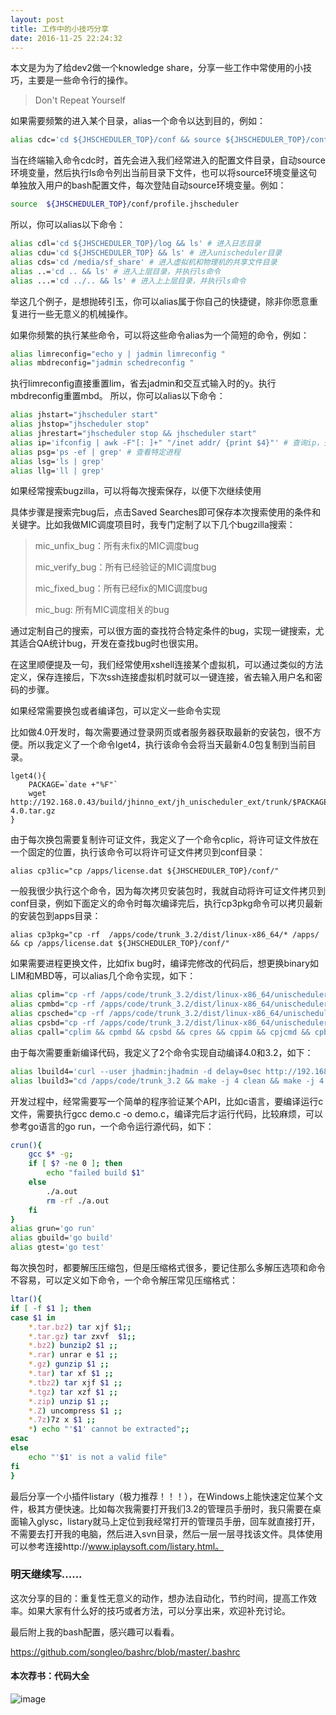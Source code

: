 ```yaml
---
layout: post
title: 工作中的小技巧分享
date: 2016-11-25 22:24:32
---
```


本文是为为了给dev2做一个knowledge share，分享一些工作中常使用的小技巧，主要是一些命令行的操作。

>Don't Repeat Yourself

如果需要频繁的进入某个目录，alias一个命令以达到目的，例如：

```bash
alias cdc='cd ${JHSCHEDULER_TOP}/conf && source ${JHSCHEDULER_TOP}/conf/profile.jhscheduler && ls'
```

当在终端输入命令cdc时，首先会进入我们经常进入的配置文件目录，自动source环境变量，然后执行ls命令列出当前目录下文件，也可以将source环境变量这句单独放入用户的bash配置文件，每次登陆自动source环境变量。例如：

```bash
source  ${JHSCHEDULER_TOP}/conf/profile.jhscheduler
```

所以，你可以alias以下命令：

```bash
alias cdl='cd ${JHSCHEDULER_TOP}/log && ls' # 进入日志目录
alias cdu='cd ${JHSCHEDULER_TOP} && ls' # 进入unischeduler目录
alias cds='cd /media/sf_share' # 进入虚拟机和物理机的共享文件目录
alias ..='cd .. && ls' # 进入上层目录，并执行ls命令
alias ...='cd ../.. && ls' # 进入上上层目录，并执行ls命令
```

举这几个例子，是想抛砖引玉，你可以alias属于你自己的快捷键，除非你愿意重复进行一些无意义的机械操作。

如果你频繁的执行某些命令，可以将这些命令alias为一个简短的命令，例如：

```bash
alias limreconfig="echo y | jadmin limreconfig "
alias mbdreconfig="jadmin schedreconfig "
```

执行limreconfig直接重置lim，省去jadmin和交互式输入时的y。执行mbdreconfig重置mbd。
所以，你可以alias以下命令：

```bash
alias jhstart="jhscheduler start"
alias jhstop="jhscheduler stop"
alias jhrestart="jhscheduler stop && jhscheduler start"
alias ip='ifconfig | awk -F"[: ]+" "/inet addr/ {print $4}"' # 查询ip，去掉无关信息
alias psg='ps -ef | grep' # 查看特定进程
alias lsg='ls | grep'
alias llg='ll | grep'
```

如果经常搜索bugzilla，可以将每次搜索保存，以便下次继续使用

具体步骤是搜索完bug后，点击Saved Searches即可保存本次搜索使用的条件和关键字。比如我做MIC调度项目时，我专门定制了以下几个bugzilla搜索：

> mic_unfix_bug：所有未fix的MIC调度bug
>
> mic_verify_bug：所有已经验证的MIC调度bug
>
> mic_fixed_bug：所有已经fix的MIC调度bug
>
> mic_bug: 所有MIC调度相关的bug

通过定制自己的搜索，可以很方面的查找符合特定条件的bug，实现一键搜索，尤其适合QA统计bug，开发在查找bug时也很实用。

在这里顺便提及一句，我们经常使用xshell连接某个虚拟机，可以通过类似的方法定义，保存连接后，下次ssh连接虚拟机时就可以一键连接，省去输入用户名和密码的步骤。

如果经常需要换包或者编译包，可以定义一些命令实现

比如做4.0开发时，每次需要通过登录网页或者服务器获取最新的安装包，很不方便。所以我定义了一个命令lget4，执行该命令会将当天最新4.0包复制到当前目录。

```
lget4(){
    PACKAGE=`date +"%F"`
    wget http://192.168.0.43/build/jhinno_ext/jh_unischeduler_ext/trunk/$PACKAGE/unischeduler-4.0.tar.gz
}
```

由于每次换包需要复制许可证文件，我定义了一个命令cplic，将许可证文件放在一个固定的位置，执行该命令可以将许可证文件拷贝到conf目录：

```
alias cp3lic="cp /apps/license.dat ${JHSCHEDULER_TOP}/conf/"
```

一般我很少执行这个命令，因为每次拷贝安装包时，我就自动将许可证文件拷贝到conf目录，例如下面定义的命令时每次编译完后，执行cp3pkg命令可以拷贝最新的安装包到apps目录：

```
alias cp3pkg="cp -rf  /apps/code/trunk_3.2/dist/linux-x86_64/* /apps/ && cp /apps/license.dat ${JHSCHEDULER_TOP}/conf/"
```

如果需要进程更换文件，比如fix bug时，编译完修改的代码后，想更换binary如LIM和MBD等，可以alias几个命令实现，如下：

```bash
alias cplim="cp -rf /apps/code/trunk_3.2/dist/linux-x86_64/unischeduler/sbin/linux-x86_64/lim  ${JHSCHEDULER_TOP}/sbin/linux-x86_64/lim"
alias cpmbd="cp -rf /apps/code/trunk_3.2/dist/linux-x86_64/unischeduler/sbin/linux-x86_64/mbatchd  ${JHSCHEDULER_TOP}/sbin/linux-x86_64/mbatchd"
alias cpsched="cp -rf /apps/code/trunk_3.2/dist/linux-x86_64/unischeduler/sbin/linux-x86_64/sched  ${JHSCHEDULER_TOP}/sbin/linux-x86_64/sched"
alias cpsbd="cp -rf /apps/code/trunk_3.2/dist/linux-x86_64/unischeduler/sbin/linux-x86_64/sbatchd  ${JHSCHEDULER_TOP}/sbin/linux-x86_64/sbatchd"
alias cpall="cplim && cpmbd && cpsbd && cpres && cppim && cpjcmd && cpbcmd" # 更换所有的binary
```

由于每次需要重新编译代码，我定义了2个命令实现自动编译4.0和3.2，如下：

```bash
alias lbuild4='curl --user jhadmin:jhadmin -d delay=0sec http://192.168.0.43:8888/view/jh_unischeduler/job/unischeduler-trunk/build' # 运行4.0
alias lbuild3="cd /apps/code/trunk_3.2 && make -j 4 clean && make -j 4 && rm -rf ./dist/ && make -j 4 package && cd -" # build 3.2
```


开发过程中，经常需要写一个简单的程序验证某个API，比如c语言，要编译运行c文件，需要执行gcc demo.c -o demo.c，编译完后才运行代码，比较麻烦，可以参考go语言的go run，一个命令运行源代码，如下：

```bash
crun(){
    gcc $* -g;
    if [ $? -ne 0 ]; then
        echo "failed build $1"
    else
        ./a.out
        rm -rf ./a.out
    fi
}
alias grun='go run'
alias gbuild='go build'
alias gtest='go test'
```

每次换包时，都要解压压缩包，但是压缩格式很多，要记住那么多解压选项和命令不容易，可以定义如下命令，一个命令解压常见压缩格式：

```bash
ltar(){
if [ -f $1 ]; then
case $1 in
    *.tar.bz2) tar xjf $1;;
    *.tar.gz) tar zxvf  $1;;
    *.bz2) bunzip2 $1 ;;
    *.rar) unrar e $1 ;;
    *.gz) gunzip $1 ;;
    *.tar) tar xf $1 ;;
    *.tbz2) tar xjf $1 ;;
    *.tgz) tar xzf $1 ;;
    *.zip) unzip $1 ;;
    *.Z) uncompress $1 ;;
    *.7z)7z x $1 ;;
    *) echo "'$1' cannot be extracted";;
esac
else
    echo "'$1' is not a valid file"
fi
}
```

最后分享一个小插件listary（极力推荐！！！），在Windows上能快速定位某个文件，极其方便快速。比如每次我需要打开我们3.2的管理员手册时，我只需要在桌面输入glysc，listary就马上定位到我经常打开的管理员手册，回车就直接打开，不需要去打开我的电脑，然后进入svn目录，然后一层一层寻找该文件。具体使用可以参考连接http://www.iplaysoft.com/listary.html。

### 明天继续写......

这次分享的目的：重复性无意义的动作，想办法自动化，节约时间，提高工作效率。如果大家有什么好的技巧或者方法，可以分享出来，欢迎补充讨论。

最后附上我的bash配置，感兴趣可以看看。

https://github.com/songleo/bashrc/blob/master/.bashrc

#### 本次荐书：代码大全

![image](https://img10.360buyimg.com/n1/s200x200_15093/2a690799-c814-4784-9027-b21e688415ff.jpg)

